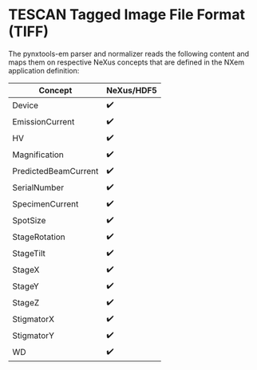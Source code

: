 # TESCAN Tagged Image File Format (TIFF)

The pynxtools-em parser and normalizer reads the following content and maps them on respective NeXus concepts that are defined in the NXem application definition:

| Concept | NeXus/HDF5 |
| --------------- | --------------  |
| Device | :heavy_check_mark: |
| EmissionCurrent | :heavy_check_mark: |
| HV | :heavy_check_mark: |
| Magnification | :heavy_check_mark: |
| PredictedBeamCurrent | :heavy_check_mark: |
| SerialNumber | :heavy_check_mark: |
| SpecimenCurrent | :heavy_check_mark: |
| SpotSize | :heavy_check_mark: |
| StageRotation | :heavy_check_mark: |
| StageTilt | :heavy_check_mark: |
| StageX | :heavy_check_mark: |
| StageY | :heavy_check_mark: |
| StageZ | :heavy_check_mark: |
| StigmatorX | :heavy_check_mark: |
| StigmatorY | :heavy_check_mark: |
| WD | :heavy_check_mark: |
